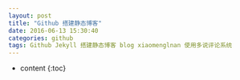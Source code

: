 ```yaml
---
layout: post
title: "Github 搭建静态博客"
date: 2016-06-13 15:30:40
categories: github
tags: Github Jekyll 搭建静态博客 blog xiaomenglnan 使用多说评论系统 
---
```


* content
{:toc}